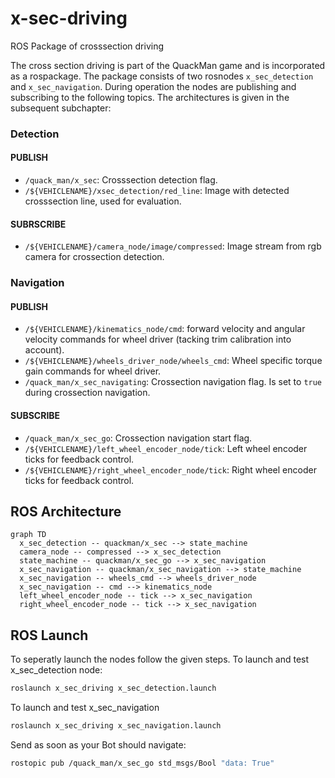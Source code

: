 # x-sec-driving
ROS Package of crosssection driving

The cross section driving is part of the QuackMan game and is incorporated as a rospackage. The package consists of two rosnodes `x_sec_detection` and `x_sec_navigation`. During operation the nodes are publishing and subscribing to the following topics. The architectures is given in the subsequent subchapter:

### Detection
#### PUBLISH
- `/quack_man/x_sec`: Crosssection detection flag.
- `/${VEHICLENAME}/xsec_detection/red_line`: Image with detected crosssection line, used for evaluation.

#### SUBRSCRIBE
- `/${VEHICLENAME}/camera_node/image/compressed`: Image stream from rgb camera for crossection detection.

### Navigation
#### PUBLISH
- `/${VEHICLENAME}/kinematics_node/cmd`: forward velocity and angular velocity commands for wheel driver (tacking trim calibration into account).
- `/${VEHICLENAME}/wheels_driver_node/wheels_cmd`: Wheel specific torque gain commands for wheel driver.
- `/quack_man/x_sec_navigating`: Crossection navigation flag. Is set to `true` during crossection navigation. 
  
#### SUBSCRIBE
- `/quack_man/x_sec_go`: Crossection navigation start flag. 
- `/${VEHICLENAME}/left_wheel_encoder_node/tick`: Left wheel encoder ticks for feedback control.
- `/${VEHICLENAME}/right_wheel_encoder_node/tick`: Right wheel encoder ticks for feedback control.
  

## ROS Architecture
```mermaid
graph TD
  x_sec_detection -- quackman/x_sec --> state_machine
  camera_node -- compressed --> x_sec_detection
  state_machine -- quackman/x_sec_go --> x_sec_navigation
  x_sec_navigation -- quackman/x_sec_navigation --> state_machine
  x_sec_navigation -- wheels_cmd --> wheels_driver_node
  x_sec_navigation -- cmd --> kinematics_node
  left_wheel_encoder_node -- tick --> x_sec_navigation 
  right_wheel_encoder_node -- tick --> x_sec_navigation
```  

## ROS Launch 
To seperatly launch the nodes follow the given steps. 
To launch and test x_sec_detection node: 
```bash
roslaunch x_sec_driving x_sec_detection.launch
```
To launch and test x_sec_navigation
```bash
roslaunch x_sec_driving x_sec_navigation.launch
```

Send as soon as your Bot should navigate: 
```bash
rostopic pub /quack_man/x_sec_go std_msgs/Bool "data: True"
```


